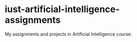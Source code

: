 # iust-artificial-intelligence-assignments
My assignments and projects in Artificial Intelligence course.
